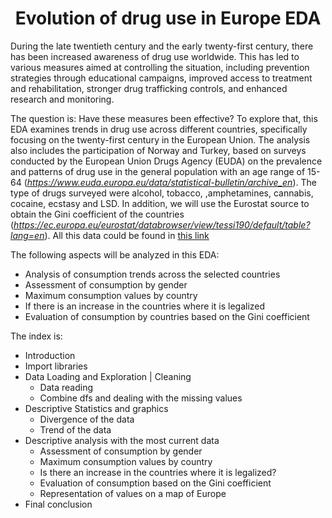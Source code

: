 # <center>**Evolution of drug use in Europe EDA**</center>

During the late twentieth century and the early twenty-first century, there has been increased awareness of drug use worldwide. This has led to various measures aimed at controlling the situation, including prevention strategies through educational campaigns, improved access to treatment and rehabilitation, stronger drug trafficking controls, and enhanced research and monitoring.

The question is: Have these measures been effective? To explore that, this EDA examines trends in drug use across different countries, specifically focusing on the twenty-first century in the European Union. The analysis also includes the participation of Norway and Turkey, based on surveys conducted by the European Union Drugs Agency (EUDA) on the prevalence and patterns of drug use in the general population with an age range of 15-64 (*https://www.euda.europa.eu/data/statistical-bulletin/archive_en*). The type of drugs surveyed were alcohol, tobacco, ,amphetamines, cannabis, cocaine, ecstasy and LSD. In addition, we will use the Eurostat source to obtain the Gini coefficient of the countries (*https://ec.europa.eu/eurostat/databrowser/view/tessi190/default/table?lang=en*). All this data could be found in [this link](.\Own_projet)

The following aspects will be analyzed in this EDA:

- Analysis of consumption trends across the selected countries
- Assessment of consumption by gender
- Maximum consumption values by country
- If there is an increase in the countries where it is legalized
- Evaluation of consumption by countries based on the Gini coefficient

The index is: 
* Introduction
* Import libraries
* Data Loading and Exploration | Cleaning
    - Data reading
    - Combine dfs and dealing with the missing values
* Descriptive Statistics and graphics
    - Divergence of the data
    - Trend of the data
* Descriptive analysis with the most current data
    - Assessment of consumption by gender
    - Maximum consumption values by country
    - Is there an increase in the countries where it is legalized?
    - Evaluation of consumption based on the Gini coefficient
    - Representation of values on a map of Europe
* Final conclusion
